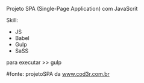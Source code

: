 Projeto SPA (Single-Page Application) com JavaScrit

Skill:
- JS
- Babel
- Gulp
- SaSS


para executar >> gulp

#fonte: projetoSPA da www.cod3r.com.br